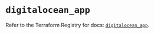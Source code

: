 # `digitalocean_app`

Refer to the Terraform Registry for docs: [`digitalocean_app`](https://registry.terraform.io/providers/digitalocean/digitalocean/2.62.0/docs/resources/app).
